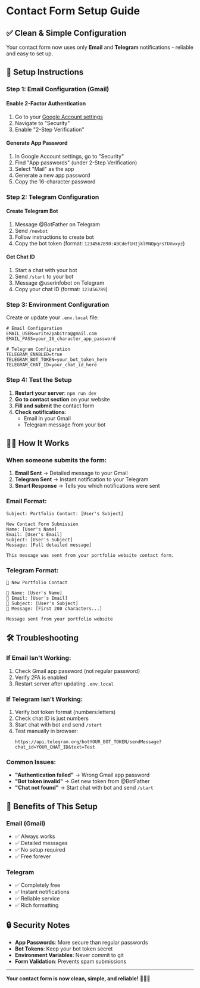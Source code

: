 # Contact Form Setup Guide

## ✅ **Clean & Simple Configuration**

Your contact form now uses only **Email** and **Telegram** notifications - reliable and easy to set up.

## 🔧 **Setup Instructions**

### **Step 1: Email Configuration (Gmail)**

#### **Enable 2-Factor Authentication**
1. Go to your [Google Account settings](https://myaccount.google.com/)
2. Navigate to "Security"
3. Enable "2-Step Verification"

#### **Generate App Password**
1. In Google Account settings, go to "Security"
2. Find "App passwords" (under 2-Step Verification)
3. Select "Mail" as the app
4. Generate a new app password
5. Copy the 16-character password

### **Step 2: Telegram Configuration**

#### **Create Telegram Bot**
1. Message @BotFather on Telegram
2. Send `/newbot`
3. Follow instructions to create bot
4. Copy the bot token (format: `1234567890:ABCdefGHIjklMNOpqrsTUVwxyz`)

#### **Get Chat ID**
1. Start a chat with your bot
2. Send `/start` to your bot
3. Message @userinfobot on Telegram
4. Copy your chat ID (format: `123456789`)

### **Step 3: Environment Configuration**

Create or update your `.env.local` file:

```env
# Email Configuration
EMAIL_USER=write2pabitra@gmail.com
EMAIL_PASS=your_16_character_app_password

# Telegram Configuration
TELEGRAM_ENABLED=true
TELEGRAM_BOT_TOKEN=your_bot_token_here
TELEGRAM_CHAT_ID=your_chat_id_here
```

### **Step 4: Test the Setup**

1. **Restart your server**: `npm run dev`
2. **Go to contact section** on your website
3. **Fill and submit** the contact form
4. **Check notifications**:
   - Email in your Gmail
   - Telegram message from your bot

## 📧📱 **How It Works**

### **When someone submits the form:**
1. **Email Sent** → Detailed message to your Gmail
2. **Telegram Sent** → Instant notification to your Telegram
3. **Smart Response** → Tells you which notifications were sent

### **Email Format:**
```
Subject: Portfolio Contact: [User's Subject]

New Contact Form Submission
Name: [User's Name]
Email: [User's Email]
Subject: [User's Subject]
Message: [Full detailed message]

This message was sent from your portfolio website contact form.
```

### **Telegram Format:**
```
🔔 New Portfolio Contact

👤 Name: [User's Name]
📧 Email: [User's Email]
📝 Subject: [User's Subject]
💬 Message: [First 200 characters...]

Message sent from your portfolio website
```

## 🛠️ **Troubleshooting**

### **If Email Isn't Working:**
1. Check Gmail app password (not regular password)
2. Verify 2FA is enabled
3. Restart server after updating `.env.local`

### **If Telegram Isn't Working:**
1. Verify bot token format (numbers:letters)
2. Check chat ID is just numbers
3. Start chat with bot and send `/start`
4. Test manually in browser:
   ```
   https://api.telegram.org/botYOUR_BOT_TOKEN/sendMessage?chat_id=YOUR_CHAT_ID&text=Test
   ```

### **Common Issues:**
- **"Authentication failed"** → Wrong Gmail app password
- **"Bot token invalid"** → Get new token from @BotFather
- **"Chat not found"** → Start chat with bot and send `/start`

## 🎯 **Benefits of This Setup**

### **Email (Gmail)**
- ✅ Always works
- ✅ Detailed messages
- ✅ No setup required
- ✅ Free forever

### **Telegram**
- ✅ Completely free
- ✅ Instant notifications
- ✅ Reliable service
- ✅ Rich formatting

## 🔒 **Security Notes**

- **App Passwords**: More secure than regular passwords
- **Bot Tokens**: Keep your bot token secret
- **Environment Variables**: Never commit to git
- **Form Validation**: Prevents spam submissions

---

**Your contact form is now clean, simple, and reliable!** 🎉📧📱 